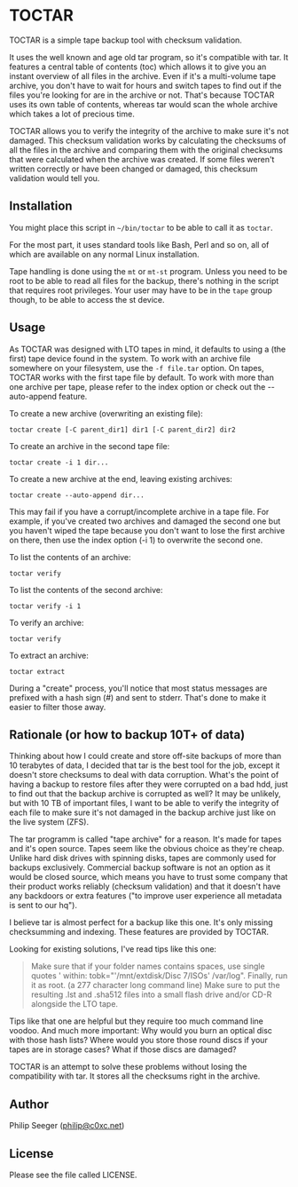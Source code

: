 TOCTAR
======

TOCTAR is a simple tape backup tool with checksum validation.

It uses the well known and age old tar program, so it's compatible with tar.
It features a central table of contents (toc) which allows it to give you
an instant overview of all files in the archive. Even if it's a multi-volume
tape archive, you don't have to wait for hours and switch tapes to find out
if the files you're looking for are in the archive or not.
That's because TOCTAR uses its own table of contents, whereas tar would scan
the whole archive which takes a lot of precious time.

TOCTAR allows you to verify the integrity of the archive to make sure
it's not damaged. This checksum validation works by calculating the
checksums of all the files in the archive and comparing them with the
original checksums that were calculated when the archive was created.
If some files weren't written correctly or have been changed or damaged,
this checksum validation would tell you.



Installation
------------

You might place this script in `~/bin/toctar` to be able to call it as `toctar`.

For the most part, it uses standard tools like Bash, Perl and so on,
all of which are available on any normal Linux installation.

Tape handling is done using the `mt` or `mt-st` program.
Unless you need to be root to be able to read all files for the backup,
there's nothing in the script that requires root privileges.
Your user may have to be in the `tape` group though, to be able to access the st device.



Usage
-----

As TOCTAR was designed with LTO tapes in mind, it defaults to using
a (the first) tape device found in the system.
To work with an archive file somewhere on your filesystem,
use the `-f file.tar` option.
On tapes, TOCTAR works with the first tape file by default.
To work with more than one archive per tape, please refer to the index option
or check out the --auto-append feature.

To create a new archive (overwriting an existing file):

    toctar create [-C parent_dir1] dir1 [-C parent_dir2] dir2

To create an archive in the second tape file:

    toctar create -i 1 dir...

To create a new archive at the end, leaving existing archives:

    toctar create --auto-append dir...

This may fail if you have a corrupt/incomplete archive in a tape file.
For example, if you've created two archives and damaged the second one
but you haven't wiped the tape because you don't want to lose the first
archive on there, then use the index option (-i 1) to overwrite the second one.

To list the contents of an archive:

    toctar verify

To list the contents of the second archive:

    toctar verify -i 1

To verify an archive:

    toctar verify

To extract an archive:

    toctar extract

During a "create" process, you'll notice that most status messages
are prefixed with a hash sign (#) and sent to stderr.
That's done to make it easier to filter those away.



Rationale (or how to backup 10T+ of data)
---------

Thinking about how I could create and store off-site backups
of more than 10 terabytes of data, I decided that tar is the best tool
for the job, except it doesn't store checksums to deal with data corruption.
What's the point of having a backup to restore files after they were corrupted
on a bad hdd, just to find out that the backup archive is corrupted as well?
It may be unlikely, but with 10 TB of important files, I want to be able
to verify the integrity of each file to make sure it's not damaged
in the backup archive just like on the live system (ZFS).

The tar programm is called "tape archive" for a reason.
It's made for tapes and it's open source.
Tapes seem like the obvious choice as they're cheap.
Unlike hard disk drives with spinning disks, tapes are commonly used for backups exclusively.
Commercial backup software is not an option as it would be closed source,
which means you have to trust some company that their product works reliably
(checksum validation) and that it doesn't have any backdoors or
extra features ("to improve user experience all metadata is sent to our hq").

I believe tar is almost perfect for a backup like this one.
It's only missing checksumming and indexing.
These features are provided by TOCTAR.

Looking for existing solutions, I've read tips like this one:

> Make sure that if your folder names contains spaces, use single quotes ' within: tobk="'/mnt/extdisk/Disc 7/ISOs' /var/log". Finally, run it as root.
> (a 277 character long command line)
> Make sure to put the resulting .lst and .sha512 files into a small flash drive and/or CD-R alongside the LTO tape.

Tips like that one are helpful but they require too much command line voodoo.
And much more important: Why would you burn an optical disc with those hash lists?
Where would you store those round discs if your tapes are in storage cases?
What if those discs are damaged?

TOCTAR is an attempt to solve these problems without losing the compatibility with tar.
It stores all the checksums right in the archive.



Author
------

Philip Seeger (philip@c0xc.net)



License
-------

Please see the file called LICENSE.

